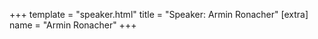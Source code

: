 +++
template = "speaker.html"
title = "Speaker: Armin Ronacher"
[extra]
  name = "Armin Ronacher"
+++
